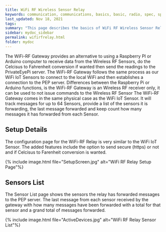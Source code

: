```yaml
---
title: WiFi RF Wireless Sensor Relay
keywords: communication, communications, basics, basic, radio, spec, specification, protocol
last_updated: Nov 18, 2021
tags:
summary: "This page describes the basics of WiFi RF Wireless Sensor Relay, WiFi RF Relay"
sidebar: mydoc_sidebar
permalink: wifirfrelay.html
folder: mydoc
---
```


The WiFi-RF Gateway provides an alternative to using a Raspberry PI or Arduino computer to receive data from the Wireless RF Sensors, do the Celcisus to Fahrenheit  conversion if wanted then send the readings to the PrivateEyePi server.
The WiFi-RF Gateway follows the same process as our WiFi IoT Sensors to connect to the local WiFi and then establishes a connection to the PEP server. Differences between the Raspberry Pi or Arduino functions, is the WiFi-RF Gateway is an Wireless RF receiver only, it can be used to not issue commands to the Wireless RF Sensor
The WiFi-RF Gateway comes in the same physical case as the WiFi IoT Sensor.
It will track messages for up to 64 Sensors, provide a list of the sensors it is forwarding, the last message forwarded and keep count how many messages it has forwarded from each Sensor.

## Setup Details
The configuration page for the WiFi-RF Relay is very similar to the WiFi IoT Sensor. The added features include the option to send secure (https) or not and if Celcisus to Farenheit conversion is wanted.

{% include image.html file="SetupScreen.jpg" alt="WiFi RF Relay Setup Page"%}

## Sensors List
The Sensor List page shows the sensors the relay has forwarded messages to the PEP server. The last message from each sensor received by the gateway with how many messages have been forwarded with a total for that sensor and a grand total of messages forwarded.

{% include image.html file="ActiveDevices.jpg" alt="WiFi RF Relay Sensor List"%}


